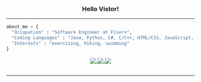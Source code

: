 <div align="center">
    <h3> Hello Vistor! </h3>
    <hr/>
</div>

```python
about_me = {
  "Occupation" : "Software Engineer at Fiserv",
  "Coding Languages" : "Java, Python, C#, C/C++, HTML/CSS, JavaScript, SQL, PHP"
  "Interests" : "exercising, hiking, swimming"
}
```
<div align="center">
     <a href="https://shreyap1011.github.io">
        <img align="center" src="https://img.shields.io/badge/shreyap1011.github.io-000000?style=for-the-badge&logo=About.me&logoColor=white">
    </a>
    <a href="https://www.linkedin.com/in/shreyap3149">
        <img align="center" src="https://img.shields.io/badge/-shreyap3149-blue?style=for-the-badge&logo=Linkedin&logoColor=white&link=https://www.linkedin.com/in/shreyap3149/">
    </a>
<!--     <a href="mailto:gersonkroiz@gmail.com">
        <img align="center" src="https://img.shields.io/badge/-shreyap3149@gmail.com-c14438?style=for-the-badge&logo=Gmail&logoColor=white&link=mailto:shreyap3149@gmail.com">
    </a> -->
        <a href="mailto:shreyap3149@gmail.com">
        <img align="center" src="https://img.shields.io/badge/-shreyap3149@gmail.com-c14438?style=for-the-badge&logo=Gmail&logoColor=white&link=mailto:shreyap3149@gmail.com">
    </a>
    <br>
    <br>
</div>
<hr/>
